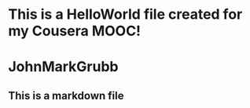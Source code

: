 # This is a HelloWorld file created for my Cousera MOOC!
# JohnMarkGrubb

## This is a markdown file